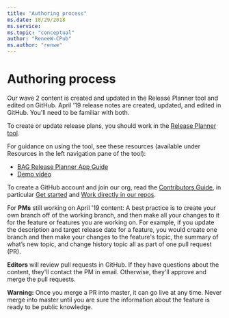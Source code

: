 ```yaml
---
title: "Authoring process"
ms.date: 10/29/2018
ms.service: 
ms.topic: "conceptual"
author: "ReneeW-CPub"
ms.author: "renwe"
---
```

# Authoring process

Our wave 2 content is created and updated in the Release Planner tool and edited on GitHub. April '19 release notes are created, updated, and edited in GitHub. You'll need to be familiar with both.

To create or update release plans, you should work in the [Release Planner tool](https://aka.ms/bagreleasenotes). 

For guidance on using the tool, see these resources (available under Resources in the left navigation pane of the tool):
- [BAG Release Planner App Guide](https://microsoft.sharepoint.com/:w:/t/ProjectBahnhof/EYBGZgE9Js5CioBE2LAIjSwBCgn_hvM9QtZ7gPimS85vkQ?rtime=RWW9laMl10g) 
- [Demo video](https://msit.microsoftstream.com/video/c78b4dec-e4c3-4cd9-b827-c6535c11757a?list=studio)

To create a GitHub account and join our org, read the [Contributors Guide](contributors-guide.md), in particular [Get started](get-started.md) and [Work directly in our repos](work-repos.md).

For **PMs** still working on April '19 content: A best practice is to create your own branch off of the working branch, and then make all your changes to it for the feature or features you are working on. For example, if you update the description and target release date for a feature, you would create one branch and then make your changes to the feature's topic, the summary of what’s new topic, and change history topic all as part of one pull request (PR). 

**Editors** will review pull requests in GitHub. If they have questions about the content, they'll contact the PM in email. Otherwise, they'll approve and merge the pull requests. 

**Warning:** Once you merge a PR into master, it can go live at any time. Never merge into master until you are sure the information about the feature is ready to be public knowledge. 

<!--this needs updating:

 [![Authoring process](media/rn-add-change-feature.png)](media/rn-add-change-feature.png)
 -->

